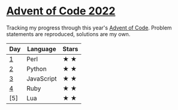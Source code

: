 <!-- @format -->

# [Advent of Code 2022][0]

Tracking my progress through this year's [Advent of Code][0]. Problem
statements are reproduced, solutions are my own.

| Day | Language   | Stars           |
| --- | ---------- | --------------- |
| [1] | Perl       | &#9733; &#9733; |
| [2] | Python     | &#9733; &#9733; |
| [3] | JavaScript | &#9733; &#9733; |
| [4] | Ruby       | &#9733; &#9733; |
| [5] | Lua        | &#9733; &#9733; |

[0]: https://adventofcode.com/2022/about 'About Advent of Code'
[1]: /day-1/README.md 'Day 1 problem statement and solutions'
[2]: /day-2/README.md 'Day 2 problem statement and solutions'
[3]: /day-3/README.md 'Day 3 problem statement and solutions'
[4]: /day-4/README.md 'Day 4 problem statement and solutions'
[4]: /day-5/README.md 'Day 5 problem statement and solutions'
